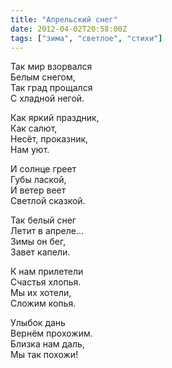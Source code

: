 ```yaml
---
title: "Апрельский снег"
date: 2012-04-02T20:58:00Z
tags: ["зима", "светлое", "стихи"]
---
```


Так мир взорвался  
Белым снегом,  
Так град прощался  
С хладной негой.

Как яркий праздник,  
Как салют,  
Несёт, проказник,  
Нам уют.

И солнце греет  
Губы лаской,  
И ветер веет  
Светлой сказкой.

Так белый снег  
Летит в апреле…  
Зимы он бег,  
Завет капели.

К нам прилетели  
Счастья хлопья.  
Мы их хотели,  
Сложим копья.

Улыбок дань  
Вернём прохожим.  
Близка нам даль,  
Мы так похожи!  
